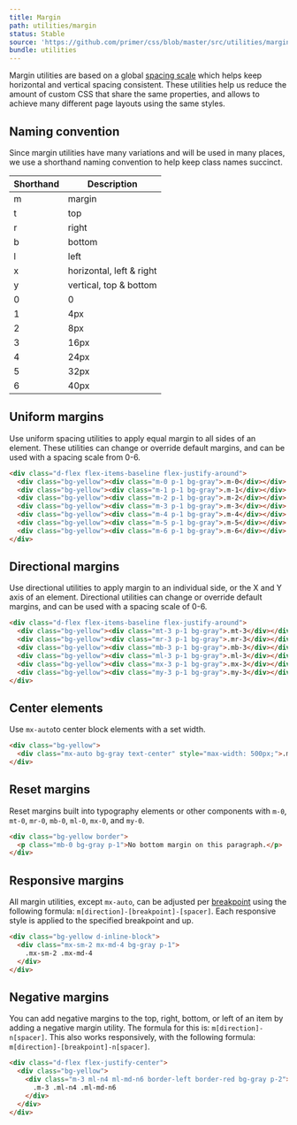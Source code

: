 ```yaml
---
title: Margin
path: utilities/margin
status: Stable
source: 'https://github.com/primer/css/blob/master/src/utilities/margin.scss'
bundle: utilities
---
```


Margin utilities are based on a global [spacing scale](/support/spacing) which helps keep horizontal and vertical spacing consistent. These utilities help us reduce the amount of custom CSS that share the same properties, and allows to achieve many different page layouts using the same styles.



## Naming convention

Since margin utilities have many variations and will be used in many places, we use a shorthand naming convention to help keep class names succinct.


| Shorthand | Description |
| --- | --- |
| m | margin |
| t | top |
| r | right |
| b | bottom |
| l | left |
| x | horizontal, left & right |
| y | vertical, top & bottom |
| 0 | 0 |
| 1 | 4px |
| 2 | 8px |
| 3 | 16px |
| 4 | 24px |
| 5 | 32px |
| 6 | 40px |


## Uniform margins

Use uniform spacing utilities to apply equal margin to all sides of an element. These utilities can change or override default margins, and can be used with a spacing scale from 0-6.

```html live
<div class="d-flex flex-items-baseline flex-justify-around">
  <div class="bg-yellow"><div class="m-0 p-1 bg-gray">.m-0</div></div>
  <div class="bg-yellow"><div class="m-1 p-1 bg-gray">.m-1</div></div>
  <div class="bg-yellow"><div class="m-2 p-1 bg-gray">.m-2</div></div>
  <div class="bg-yellow"><div class="m-3 p-1 bg-gray">.m-3</div></div>
  <div class="bg-yellow"><div class="m-4 p-1 bg-gray">.m-4</div></div>
  <div class="bg-yellow"><div class="m-5 p-1 bg-gray">.m-5</div></div>
  <div class="bg-yellow"><div class="m-6 p-1 bg-gray">.m-6</div></div>
</div>
```

## Directional margins

Use directional utilities to apply margin to an individual side, or the X and Y axis of an element. Directional utilities can change or override default margins, and can be used with a spacing scale of 0-6.

```html live
<div class="d-flex flex-items-baseline flex-justify-around">
  <div class="bg-yellow"><div class="mt-3 p-1 bg-gray">.mt-3</div></div>
  <div class="bg-yellow"><div class="mr-3 p-1 bg-gray">.mr-3</div></div>
  <div class="bg-yellow"><div class="mb-3 p-1 bg-gray">.mb-3</div></div>
  <div class="bg-yellow"><div class="ml-3 p-1 bg-gray">.ml-3</div></div>
  <div class="bg-yellow"><div class="mx-3 p-1 bg-gray">.mx-3</div></div>
  <div class="bg-yellow"><div class="my-3 p-1 bg-gray">.my-3</div></div>
</div>
```

## Center elements

Use `mx-auto`to center block elements with a set width.

```html live
<div class="bg-yellow">
  <div class="mx-auto bg-gray text-center" style="max-width: 500px;">.mx-auto</div>
</div>
```

## Reset margins
Reset margins built into typography elements or other components with `m-0`, `mt-0`, `mr-0`, `mb-0`, `ml-0`, `mx-0`, and `my-0`.

```html live
<div class="bg-yellow border">
  <p class="mb-0 bg-gray p-1">No bottom margin on this paragraph.</p>
</div>
```

## Responsive margins

All margin utilities, except `mx-auto`, can be adjusted per [breakpoint](/objects/grid#breakpoints) using the following formula: `m[direction]-[breakpoint]-[spacer]`. Each responsive style is applied to the specified breakpoint and up.

```html live
<div class="bg-yellow d-inline-block">
  <div class="mx-sm-2 mx-md-4 bg-gray p-1">
    .mx-sm-2 .mx-md-4
  </div>
</div>
```

## Negative margins

You can add negative margins to the top, right, bottom, or left of an item by adding a negative margin utility. The formula for this is: `m[direction]-n[spacer]`. This also works responsively, with the following formula: `m[direction]-[breakpoint]-n[spacer]`.

```html live
<div class="d-flex flex-justify-center">
  <div class="bg-yellow">
    <div class="m-3 ml-n4 ml-md-n6 border-left border-red bg-gray p-2">
      .m-3 .ml-n4 .ml-md-n6
    </div>
  </div>
</div>
```
